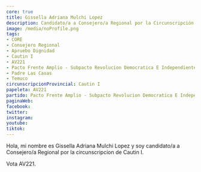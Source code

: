 ```yaml
---
core: true
title: Gissella Adriana Mulchi Lopez
description: Candidato/a a Consejero/a Regional por la Circunscripción de Cautin I
image: /media/noProfile.png
tags:
- CORE
- Consejero Regional
- Apruebo Dignidad
- Cautin I
- AV221
- Pacto Frente Amplio - Subpacto Revolucion Democratica E Independientes - Independientes
- Padre Las Casas
- Temuco
circunscripcionProvincial: Cautin I
papeleta: AV221
partido: Pacto Frente Amplio - Subpacto Revolucion Democratica E Independientes - Independientes
paginaWeb:
facebook:
twitter:
instagram:
youtube:
tiktok:
---
```

Hola, mi nombre es Gissella Adriana Mulchi Lopez y soy candidato/a a Consejero/a Regional por la circunscripcion de Cautin I.

Vota AV221.